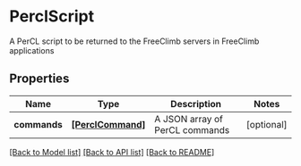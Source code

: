 # PerclScript

A PerCL script to be returned to the FreeClimb servers in FreeClimb applications
## Properties
Name | Type | Description | Notes
------------ | ------------- | ------------- | -------------
**commands** | [**[PerclCommand]**](PerclCommand.md) | A JSON array of PerCL commands | [optional] 

[[Back to Model list]](../README.md#documentation-for-models) [[Back to API list]](../README.md#documentation-for-api-endpoints) [[Back to README]](../README.md)


